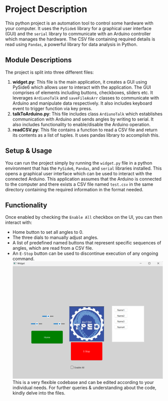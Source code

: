 # Project Description
This python project is an automation tool to control some hardware with your computer. It uses the `PySide6` library for a graphical user interface (GUI) and the `serial` library to communicate with an Arduino controller which manages the hardware. The CSV file containing required details is read using `Pandas`, a powerful library for data analysis in Python.
## Module Descriptions
The project is split into three different files:
1. **widget.py**: This file is the main application, it creates a GUI using PySide6 which allows user to interact with the application. The GUI comprises of elements including buttons, checkboxes, sliders etc. It leverages `ArdiunoTalk` and `saveFileAsArr` classes to communicate with Arduino and manipulate data respectively. It also includes keyboard event to trigger function via key press.
2. **talkToArduino.py**: This file includes class `ArdiunoTalk` which establishes communication with Arduino and sends angles by writing to serial. It also includes functionality to enable/disable the Arduino operation.
3. **readCSV.py**: This file contains a function to read a CSV file and return its contents as a list of tuples. It uses pandas library to accomplish this.

## Setup & Usage
You can run the project simply by running the `widget.py` file in a python environment that has the `PySide6`, `Pandas`, and `serial` libraries installed. This opens a graphical user interface which can be used to interact with the connected Arduino.
This application assumes that the Arduino is connected to the computer and there exists a CSV file named `test.csv` in the same directory containing the required information in the format needed.
## Functionality
Once enabled by checking the `Enable All` checkbox on the UI, you can then interact with:
- Home button to set all angles to 0.
- The three dials to manually adjust angles.
- A list of predefined named buttons that represent specific sequences of angles, which are read from a CSV file.
- An `E-Stop` button can be used to discontinue execution of any ongoing command.
![img.png](img.png)
This is a very flexible codebase and can be edited according to your individual needs. For further queries & understanding about the code, kindly delve into the files.